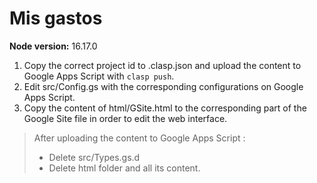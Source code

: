 # Mis gastos

**Node version:** 16.17.0

1. Copy the correct project id to .clasp.json and upload the content to Google Apps Script with `clasp push`.
2. Edit src/Config.gs with the corresponding configurations on Google Apps Script.
3. Copy the content of html/GSite.html to the corresponding part of the Google Site file in order to edit the web interface.

> After uploading the content to Google Apps Script :
>
> - Delete src/Types.gs.d
> - Delete html folder and all its content.

